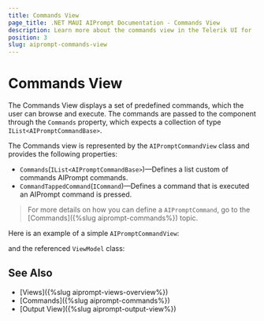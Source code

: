 ```yaml
---
title: Commands View
page_title: .NET MAUI AIPrompt Documentation - Commands View
description: Learn more about the commands view in the Telerik UI for .NET MAUI AIPrompt control.
position: 3
slug: aiprompt-commands-view
---
```


# Commands View

The Commands View displays a set of predefined commands, which the user can browse and execute. The commands are passed to the component through the `Commands` property, which expects a collection of type `IList<AIPromptCommandBase>`.

The Commands view is represented by the `AIPromptCommandView` class and provides the following properties:

* `Commands`(`IList<AIPromptCommandBase>`)&mdash;Defines a list custom of commands AIPrompt commands.
* `CommandTappedCommand`(`ICommand`)&mdash;Defines a command that is executed an AIPrompt command is pressed.

>For more details on how you can define a `AIPromptCommand`, go to the [Commands]({%slug aiprompt-commands%}) topic.

Here is an example of a simple `AIPromptCommandView`:

<snippet id='aiprompt-commands-xaml' />

and the referenced `ViewModel` class:

<snippet id='aiprompt-views-viewmodel' />

## See Also

- [Views]({%slug aiprompt-views-overview%})
- [Commands]({%slug aiprompt-commands%})
- [Output View]({%slug aiprompt-output-view%})
